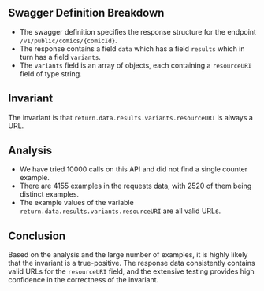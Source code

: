## Swagger Definition Breakdown
- The swagger definition specifies the response structure for the endpoint `/v1/public/comics/{comicId}`.
- The response contains a field `data` which has a field `results` which in turn has a field `variants`.
- The `variants` field is an array of objects, each containing a `resourceURI` field of type string.

## Invariant
The invariant is that `return.data.results.variants.resourceURI` is always a URL.

## Analysis
- We have tried 10000 calls on this API and did not find a single counter example.
- There are 4155 examples in the requests data, with 2520 of them being distinct examples.
- The example values of the variable `return.data.results.variants.resourceURI` are all valid URLs.

## Conclusion
Based on the analysis and the large number of examples, it is highly likely that the invariant is a true-positive. The response data consistently contains valid URLs for the `resourceURI` field, and the extensive testing provides high confidence in the correctness of the invariant.

